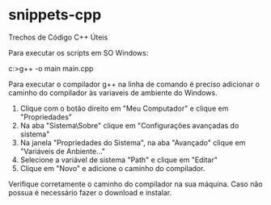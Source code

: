 # snippets-cpp
Trechos de Código C++ Úteis

Para executar os scripts em SO Windows:

c:\>g++ -o main main.cpp

Para executar o compilador g++ na linha de comando é preciso
adicionar o caminho do compilador às variaveis de ambiente do Windows.

1. Clique com o botão direito em "Meu Computador" e clique em "Propriedades"
2. Na aba "Sistema\Sobre" clique em "Configurações avançadas do sistema"
3. Na janela "Propriedades do Sistema", na aba "Avançado" clique em "Variáveis de Anbiente..."
4. Selecione a variável de sistema "Path" e clique em "Editar"
5. Clique em "Novo" e adicione o caminho do compilador.

Verifique corretamente o caminho do compilador na sua máquina.
Caso não possua é necessário fazer o download e instalar.